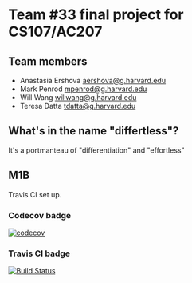 # Team #33 final project for CS107/AC207

## Team members

* Anastasia Ershova aershova@g.harvard.edu
* Mark Penrod mpenrod@g.harvard.edu
* Will Wang willwang@g.harvard.edu
* Teresa Datta tdatta@g.harvard.edu

## What's in the name "differtless"?

It's a portmanteau of "differentiation" and "effortless"

## M1B

Travis CI set up.

### Codecov badge

[![codecov](https://codecov.io/gh/differtless/cs107-FinalProject/branch/test-dev/graph/badge.svg?token=AN6QT71WV9)](https://codecov.io/gh/differtless/cs107-FinalProject)

### Travis CI badge

[![Build Status](https://travis-ci.com/differtless/cs107-FinalProject.svg?token=ZrM8oyab1Y4rgKUpwoqF&branch=test-dev)](https://travis-ci.com/differtless/cs107-FinalProject)
